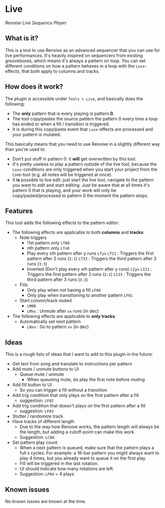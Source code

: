 # Live

_Renoise Live Sequence Player_

## What is it?

This is a tool to use Renoise as an advanced sequencer that you can use for live performances. It's heavily inspired on
sequencers from existing grooveboxes, which means it's always a pattern on loop. You can set different conditions on 
how a pattern behaves in a loop with the `Lxxx`-effects, that both apply to columns and tracks.

## How does it work?

The plugin is accessible under `Tools > Live`, and basically does the following:

- The **only** pattern that is every playing is pattern **0**.
- The tool copy/pastes the source pattern the pattern 0 every time a loop has ended or when a fill / transition is triggered.
- It is during this copy/paste event that `Lxxx`-effects are processed and your pattern is mutated.

This basically means that you need to use Renoise in a slightly different way than you're used to:

- Don't put stuff in pattern 0: it **will** get overwritten by this tool.
- It's pretty useless to play a pattern outside of the live tool, because the `Lxxx`-conditions are only triggered when you start your project from the Live-tool (e.g. all notes will be triggered at once).
- It **is** possible to live edit: just start the live tool, navigate to the pattern you want to edit and start editing. Just be aware that at all times it's pattern 0 that is playing, and your work will only be copy/pasted/processed to pattern 0 the moment the pattern stops.

## Features

This tool adds the following effects to the pattern editor:

- The following effects are applicable to both **columns** and **tracks**:
    - Note triggers
        - !1st pattern only
            `LT00`
        - nth pattern only
            `LTn0`
        - Play every xth pattern after y runs
            `LTyx`
            `LT21`  : Triggers the first pattern after 2 runs (`2:1`)
            `LT33`  : Triggers the third pattern after 3 runs (`3:3`)
        - Inverted (Don't play every xth pattern after y runs)
            `LIyx`
            `LI21`  : Triggers the first pattern after 2 runs (`2:1`)
            `LI33`  : Triggers the third pattern after 3 runs (`3:3`)
    - Fills
        - Only play when not having a fill
            `LF00`
        - Only play when transitioning to another pattern
            `LF01`
    - Start column/track muted
        - `LM00`
        - `LMxx`    : Unmute after `xx` runs (in dec)
- The following effects are applicable to **only tracks**:
    - Automatically set next pattern
        - `LNxx`    : Go to pattern `xx` (in dec)

## Ideas

This is a rough lists of ideas that I want to add to this plugin in the future:

- Get text from song and translate to instructions per pattern
- Add mute / unmute buttons to UI
    - Queue mute / unmute
        - When queueing mute, do play the first note before muting    
- Add fill button to UI
    - So you can trigger a fill without a transition
- Add trig condition that only plays on the first pattern after a fill
    - suggestion: `LF02`
- Add trig condition that doesn't plays on the first pattern after a fill
    - suggestion: `LF03`
- Stutter / randomize track
- Have tracks of different length
    - Due to the way how Renoise works, the pattern length will always be the length, but adding a cutoff-point can make this work. 
    - Suggestion: `LC00`.
- Set pattern play count
    - When a next pattern is queued, make sure that the pattern plays a full x cycles. For example: a 16-bar pattern you might always want to play 4 times, but you already want to queue it on the first play.
    - Fill will be triggered in the last rotation.
    - UI should indicate how many rotations are left.
    - Suggestion: `LP04` = 4 plays

## Known issues

No known issues are known at the time.